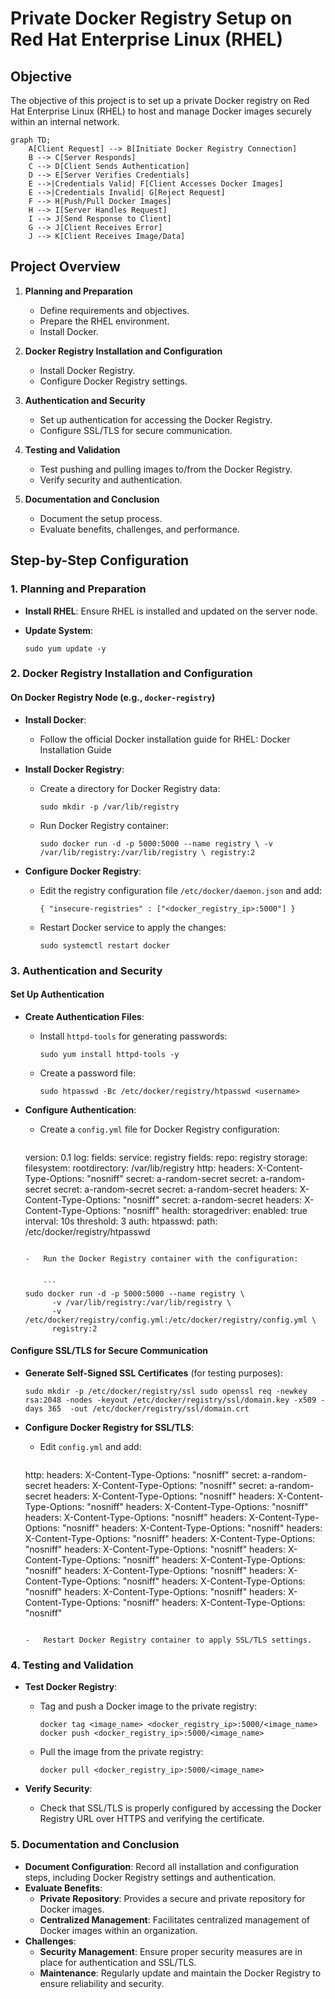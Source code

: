 # Private Docker Registry Setup on Red Hat Enterprise Linux (RHEL)

## Objective

The objective of this project is to set up a private Docker registry on Red Hat Enterprise Linux (RHEL) to 
host and manage Docker images securely within an internal network.

```mermaid
graph TD;
    A[Client Request] --> B[Initiate Docker Registry Connection]
    B --> C[Server Responds]
    C --> D[Client Sends Authentication]
    D --> E[Server Verifies Credentials]
    E -->|Credentials Valid| F[Client Accesses Docker Images]
    E -->|Credentials Invalid| G[Reject Request]
    F --> H[Push/Pull Docker Images]
    H --> I[Server Handles Request]
    I --> J[Send Response to Client]
    G --> J[Client Receives Error]
    J --> K[Client Receives Image/Data]
```

## Project Overview

1.  **Planning and Preparation**
    
    -   Define requirements and objectives.
    -   Prepare the RHEL environment.
    -   Install Docker.
2.  **Docker Registry Installation and Configuration**
    
    -   Install Docker Registry.
    -   Configure Docker Registry settings.
3.  **Authentication and Security**
    
    -   Set up authentication for accessing the Docker Registry.
    -   Configure SSL/TLS for secure communication.
4.  **Testing and Validation**
    
    -   Test pushing and pulling images to/from the Docker Registry.
    -   Verify security and authentication.
5.  **Documentation and Conclusion**
    
    -   Document the setup process.
    -   Evaluate benefits, challenges, and performance.

## Step-by-Step Configuration

### 1. Planning and Preparation

-   **Install RHEL**: Ensure RHEL is installed and updated on the server node.
-   **Update System**:
   
    `sudo yum update -y` 
    

### 2. Docker Registry Installation and Configuration

#### On Docker Registry Node (e.g., `docker-registry`)

-   **Install Docker**:
    -   Follow the official Docker installation guide for RHEL: Docker Installation Guide
-   **Install Docker Registry**:
    -   Create a directory for Docker Registry data:
        
        `sudo mkdir -p /var/lib/registry` 
        
    -   Run Docker Registry container:
        

        
        `sudo docker run -d -p 5000:5000 --name registry \
          -v /var/lib/registry:/var/lib/registry \
          registry:2` 
        
-   **Configure Docker Registry**:
    -   Edit the registry configuration file `/etc/docker/daemon.json` and add:
        
        
        `{
          "insecure-registries" : ["<docker_registry_ip>:5000"]
        }` 
        
    -   Restart Docker service to apply the changes:
        
        `sudo systemctl restart docker` 
        

### 3. Authentication and Security

#### Set Up Authentication

-   **Create Authentication Files**:
    -   Install `httpd-tools` for generating passwords:

        
        `sudo yum install httpd-tools -y` 
        
    -   Create a password file:
        
        
        `sudo htpasswd -Bc /etc/docker/registry/htpasswd <username>` 
        
-   **Configure Authentication**:
    -   Create a `config.yml` file for Docker Registry configuration:

        
        ```yml
	version: 0.1
        log:
          fields:
            service: registry
            fields:
              repo: registry
        storage:
          filesystem:
            rootdirectory: /var/lib/registry
        http:
          headers:
            X-Content-Type-Options: "nosniff"
          secret: a-random-secret
          secret: a-random-secret
          secret: a-random-secret
          secret: a-random-secret
          headers:
            X-Content-Type-Options: "nosniff"
          secret: a-random-secret
          headers:
            X-Content-Type-Options: "nosniff"
        health:
          storagedriver:
            enabled: true
            interval: 10s
            threshold: 3
        auth:
          htpasswd:
            path: /etc/docker/registry/htpasswd
	``` 
        
    -   Run the Docker Registry container with the configuration:

        
        ```
	sudo docker run -d -p 5000:5000 --name registry \
          -v /var/lib/registry:/var/lib/registry \
          -v /etc/docker/registry/config.yml:/etc/docker/registry/config.yml \
          registry:2
	``` 
        

#### Configure SSL/TLS for Secure Communication

-   **Generate Self-Signed SSL Certificates** (for testing purposes):

    
    `sudo mkdir -p /etc/docker/registry/ssl
    sudo openssl req -newkey rsa:2048 -nodes -keyout /etc/docker/registry/ssl/domain.key -x509 -days 365 
-out /etc/docker/registry/ssl/domain.crt` 
    
-   **Configure Docker Registry for SSL/TLS**:
    -   Edit `config.yml` and add:
        

        
        ```
	http:
          headers:
            X-Content-Type-Options: "nosniff"
          secret: a-random-secret
          headers:
            X-Content-Type-Options: "nosniff"
          secret: a-random-secret
          headers:
            X-Content-Type-Options: "nosniff"
          headers:
            X-Content-Type-Options: "nosniff"
          headers:
            X-Content-Type-Options: "nosniff"
          headers:
            X-Content-Type-Options: "nosniff"
          headers:
            X-Content-Type-Options: "nosniff"
          headers:
            X-Content-Type-Options: "nosniff"
          headers:
            X-Content-Type-Options: "nosniff"
          headers:
            X-Content-Type-Options: "nosniff"
          headers:
            X-Content-Type-Options: "nosniff"
          headers:
            X-Content-Type-Options: "nosniff"
          headers:
            X-Content-Type-Options: "nosniff"
          headers:
            X-Content-Type-Options: "nosniff"
          headers:
            X-Content-Type-Options: "nosniff"
          headers:
            X-Content-Type-Options: "nosniff"
          headers:
            X-Content-Type-Options: "nosniff"
          headers:
            X-Content-Type-Options: "nosniff"
          headers:
            X-Content-Type-Options: "nosniff"
	``` 
        
    -   Restart Docker Registry container to apply SSL/TLS settings.

### 4. Testing and Validation

-   **Test Docker Registry**:
    -   Tag and push a Docker image to the private registry:

        
        `docker tag <image_name> <docker_registry_ip>:5000/<image_name>
        docker push <docker_registry_ip>:5000/<image_name>` 
        
    -   Pull the image from the private registry:

        
        `docker pull <docker_registry_ip>:5000/<image_name>` 
        
-   **Verify Security**:
    -   Check that SSL/TLS is properly configured by accessing the Docker Registry URL over HTTPS and 
verifying the certificate.

### 5. Documentation and Conclusion

-   **Document Configuration**: Record all installation and configuration steps, including Docker Registry 
settings and authentication.
-   **Evaluate Benefits**:
    -   **Private Repository**: Provides a secure and private repository for Docker images.
    -   **Centralized Management**: Facilitates centralized management of Docker images within an 
organization.
-   **Challenges**:
    -   **Security Management**: Ensure proper security measures are in place for authentication and 
SSL/TLS.
    -   **Maintenance**: Regularly update and maintain the Docker Registry to ensure reliability and 
security.

